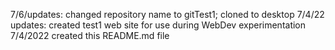 7/6/updates: changed repository name to gitTest1; cloned to desktop
7/4/22 updates: created test1 web site for use during WebDev experimentation
7/4/2022 created this README.md file

